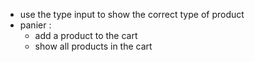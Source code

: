 
- use the type input to show the correct type of product
- panier :
  - add a product to the cart
  - show all products in the cart